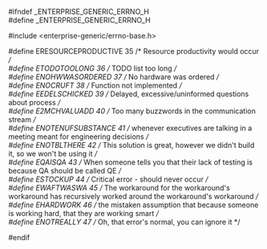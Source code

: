 #ifndef _ENTERPRISE_GENERIC_ERRNO_H  
#define _ENTERPRISE_GENERIC_ERRNO_H  
  
#include <enterprise-generic/errno-base.h>  
    
#define ERESOURCEPRODUCTIVE     35     /* Resource productivity would occur */  
#define ETODOTOOLONG            36     /* TODO list too long */  
#define ENOHWWASORDERED         37     /* No hardware was ordered */  
#define ENOCRUFT                38     /* Function not implemented */  
#define EEDELSCHICKED           39     /* Delayed, excessive/uninformed questions about process */  
#define E2MCHVALUADD            40     /* Too many buzzwords in the communication stream */  
#define ENOTENUFSUBSTANCE       41     /* whenever executives are talking in a meeting meant for engineering decisions */  
#define ENOTBLTHERE             42     /* This solution is great, however we didn't build it, so we won't be using it */  
#define EQAISQA                 43     /* When someone tells you that their lack of testing is because QA should be called QE */  
#define ESTOCKUP                44     /* Critical error - should never occur */  
#define EWAFTWASWA              45     /* The workaround for the workaround's workaround has recursively worked around the workaround's workaround */  
#define EHARDWORK               46     /* the mistaken assumption that because someone is working hard, that they are working smart */  
#define ENOTREALLY              47     /* Oh, that error's normal, you can ignore it */  

#endif  
